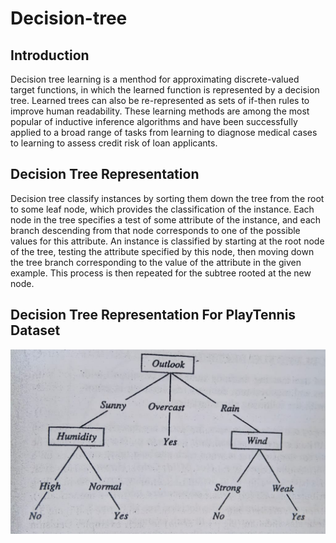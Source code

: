 # Decision-tree

## Introduction
Decision tree learning is a menthod for approximating discrete-valued target functions, in which the learned function is represented by a decision tree. Learned trees can also be re-represented as sets of if-then rules to improve human readability. These learning methods are among the most popular of inductive inference algorithms and have been successfully applied to a broad range of tasks from learning to diagnose medical cases to learning to assess credit risk of loan applicants.

## Decision Tree Representation
Decision tree classify instances by sorting them down the tree from the root to some leaf node, which provides the classification of the instance. Each node in the tree specifies a test of some attribute of the instance, and each branch descending from that node corresponds to one of the possible values for this attribute. An instance is classified by starting at the root node of the tree, testing the attribute specified by this node, then moving down the tree branch corresponding to the value of the attribute in the given example. This process is then repeated for the subtree rooted at the new node.

## Decision Tree Representation For PlayTennis Dataset
![alt text](https://github.com/ggrao1/decision-tree/blob/master/decision_tree.jpeg)
